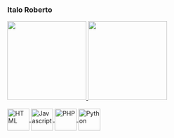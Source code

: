 ### Italo Roberto

 <div>
  <a href="https://github.com/Italo-Roberto">
  <img height="180em" src="https://github-readme-stats.vercel.app/api?username=Italo-Roberto&show_icons=true&theme=onedark&include_all_commits=true&count_private=true"/>
  <img height="180em" src="https://github-readme-stats.vercel.app/api/top-langs/?username=Italo-Roberto&layout=compact&theme=onedark" />
</div>
<div style="display: inline_block"><br>
  <img align="center" alt="HTML" height="50" src="https://upload.wikimedia.org/wikipedia/commons/thumb/6/61/HTML5_logo_and_wordmark.svg/1200px-HTML5_logo_and_wordmark.svg.png">
  <img align="center" alt="Javascript" height="50" src="https://upload.wikimedia.org/wikipedia/commons/thumb/9/99/Unofficial_JavaScript_logo_2.svg/1024px-Unofficial_JavaScript_logo_2.svg.png">
  <img align="center" alt="PHP" height="50" src="https://upload.wikimedia.org/wikipedia/commons/thumb/2/27/PHP-logo.svg/1200px-PHP-logo.svg.png">
  <img align="center" alt="Python" height="50" src="https://upload.wikimedia.org/wikipedia/commons/thumb/c/c3/Python-logo-notext.svg/2048px-Python-logo-notext.svg.png">

</div>
